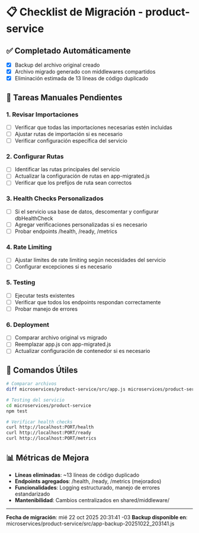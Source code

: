 # 📋 Checklist de Migración - product-service

## ✅ Completado Automáticamente

- [x] Backup del archivo original creado
- [x] Archivo migrado generado con middlewares compartidos
- [x] Eliminación estimada de 13 líneas de código duplicado

## 📝 Tareas Manuales Pendientes

### 1. Revisar Importaciones

- [ ] Verificar que todas las importaciones necesarias estén incluidas
- [ ] Ajustar rutas de importación si es necesario
- [ ] Verificar configuración específica del servicio

### 2. Configurar Rutas

- [ ] Identificar las rutas principales del servicio
- [ ] Actualizar la configuración de rutas en app-migrated.js
- [ ] Verificar que los prefijos de ruta sean correctos

### 3. Health Checks Personalizados

- [ ] Si el servicio usa base de datos, descomentar y configurar dbHealthCheck
- [ ] Agregar verificaciones personalizadas si es necesario
- [ ] Probar endpoints /health, /ready, /metrics

### 4. Rate Limiting

- [ ] Ajustar límites de rate limiting según necesidades del servicio
- [ ] Configurar excepciones si es necesario

### 5. Testing

- [ ] Ejecutar tests existentes
- [ ] Verificar que todos los endpoints respondan correctamente
- [ ] Probar manejo de errores

### 6. Deployment

- [ ] Comparar archivo original vs migrado
- [ ] Reemplazar app.js con app-migrated.js
- [ ] Actualizar configuración de contenedor si es necesario

## 🔧 Comandos Útiles

```bash
# Comparar archivos
diff microservices/product-service/src/app.js microservices/product-service/src/app-migrated.js

# Testing del servicio
cd microservices/product-service
npm test

# Verificar health checks
curl http://localhost:PORT/health
curl http://localhost:PORT/ready
curl http://localhost:PORT/metrics
```

## 📊 Métricas de Mejora

- **Líneas eliminadas**: ~13 líneas de código duplicado
- **Endpoints agregados**: /health, /ready, /metrics (mejorados)
- **Funcionalidades**: Logging estructurado, manejo de errores estandarizado
- **Mantenibilidad**: Cambios centralizados en shared/middleware/

---

**Fecha de migración**: mié 22 oct 2025 20:31:41 -03 **Backup disponible en**:
microservices/product-service/src/app-backup-20251022_203141.js
